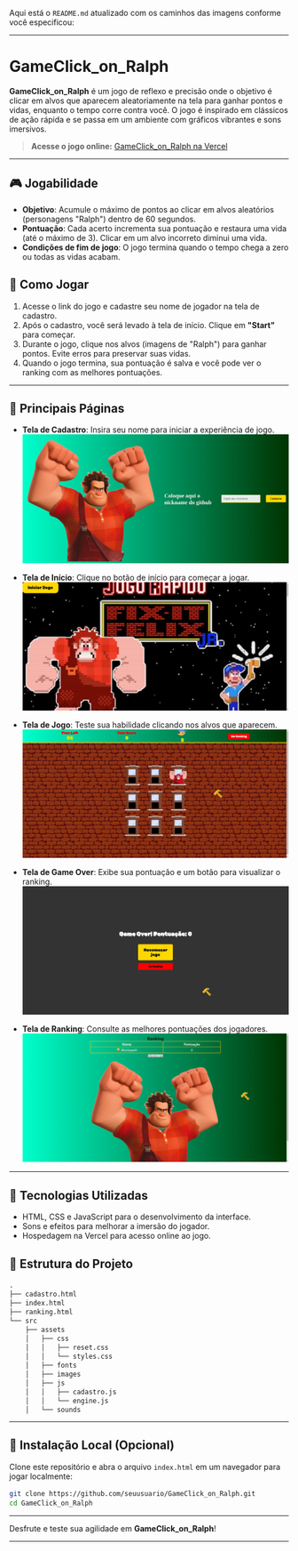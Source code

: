 Aqui está o `README.md` atualizado com os caminhos das imagens conforme você especificou:

---

# GameClick_on_Ralph

**GameClick_on_Ralph** é um jogo de reflexo e precisão onde o objetivo é clicar em alvos que aparecem aleatoriamente na tela para ganhar pontos e vidas, enquanto o tempo corre contra você. O jogo é inspirado em clássicos de ação rápida e se passa em um ambiente com gráficos vibrantes e sons imersivos. 

> **Acesse o jogo online:** [GameClick_on_Ralph na Vercel](https://game-click-on-ralph-168j8dhgk-dlucioyauhs-projects.vercel.app)

---

## 🎮 Jogabilidade

- **Objetivo**: Acumule o máximo de pontos ao clicar em alvos aleatórios (personagens "Ralph") dentro de 60 segundos.
- **Pontuação**: Cada acerto incrementa sua pontuação e restaura uma vida (até o máximo de 3). Clicar em um alvo incorreto diminui uma vida.
- **Condições de fim de jogo**: O jogo termina quando o tempo chega a zero ou todas as vidas acabam.

## 📜 Como Jogar

1. Acesse o link do jogo e cadastre seu nome de jogador na tela de cadastro.
2. Após o cadastro, você será levado à tela de início. Clique em **"Start"** para começar.
3. Durante o jogo, clique nos alvos (imagens de "Ralph") para ganhar pontos. Evite erros para preservar suas vidas.
4. Quando o jogo termina, sua pontuação é salva e você pode ver o ranking com as melhores pontuações.

---

## 🌟 Principais Páginas

- **Tela de Cadastro**: Insira seu nome para iniciar a experiência de jogo.
  ![Tela de Cadastro](./src/assets/images/print_cadastro.png)

- **Tela de Início**: Clique no botão de início para começar a jogar.
  ![Tela de Início](./src/assets/images/print_inicio.png)

- **Tela de Jogo**: Teste sua habilidade clicando nos alvos que aparecem.
  ![Tela de Jogo](./src/assets/images/print_jogo.png)

- **Tela de Game Over**: Exibe sua pontuação e um botão para visualizar o ranking.
  ![Tela de Game Over](./src/assets/images/print_game_over.png)

- **Tela de Ranking**: Consulte as melhores pontuações dos jogadores.
  ![Tela de Ranking](./src/assets/images/print_ranking.png)

---

## 🚀 Tecnologias Utilizadas

- HTML, CSS e JavaScript para o desenvolvimento da interface.
- Sons e efeitos para melhorar a imersão do jogador.
- Hospedagem na Vercel para acesso online ao jogo.

## 📂 Estrutura do Projeto

```
.
├── cadastro.html
├── index.html
├── ranking.html
└── src
    ├── assets
    │   ├── css
    │   │   ├── reset.css
    │   │   └── styles.css
    │   ├── fonts
    │   ├── images
    │   ├── js
    │   │   ├── cadastro.js
    │   │   └── engine.js
    │   └── sounds
```

---

## 💾 Instalação Local (Opcional)

Clone este repositório e abra o arquivo `index.html` em um navegador para jogar localmente:

```bash
git clone https://github.com/seuusuario/GameClick_on_Ralph.git
cd GameClick_on_Ralph
```

---

Desfrute e teste sua agilidade em **GameClick_on_Ralph**!

---